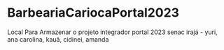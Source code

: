 # BarbeariaCariocaPortal2023
Local Para Armazenar o projeto integrador portal 2023 senac irajá - yuri, ana carolina, kauã, cidinei, amanda
